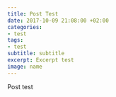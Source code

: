 ```yaml
---
title: Post Test
date: 2017-10-09 21:08:00 +02:00
categories:
- test
tags:
- test
subtitle: subtitle
excerpt: Excerpt test
image: name
---
```


Post test
